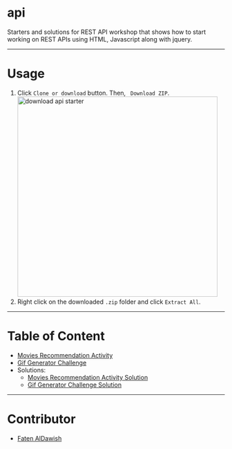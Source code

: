 # api
Starters and solutions for REST API workshop that shows how to start working on REST APIs using HTML, Javascript along with jquery.

- - - -  

# Usage
1. Click `Clone or download` button. Then, ` Download ZIP`.
    <img width="463" alt="download api starter" src="https://user-images.githubusercontent.com/42312407/74997715-e515d780-5467-11ea-8348-6103db4d43f2.png">
2. Right click on the downloaded `.zip` folder and click `Extract All`.

- - - -  

# Table of Content
* [Movies Recommendation Activity](/movies-recommendation-activity-starter)
* [Gif Generator Challenge](../gif-generator-challenge-starter)
* Solutions:
    * [Movies Recommendation Activity Solution](../solutions/movies-recommendation-activity-starter)
    * [Gif Generator Challenge Solution](../solutions/gif-generator-challenge)
- - - -  

# Contributor
* [Faten AlDawish](https://github.com/FatenAldawish)




